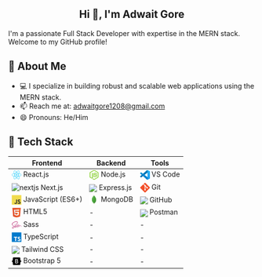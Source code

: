 <h2 align="center">Hi 👋, I'm Adwait Gore</h2>
I'm a passionate Full Stack Developer with expertise in the MERN stack. Welcome to my GitHub profile!

## 🚀 About Me

- 💻 I specialize in building robust and scalable web applications using the MERN stack.
- 📫 Reach me at: adwaitgore1208@gmail.com
- 😄 Pronouns: He/Him
 

## 🔧 Tech Stack
| Frontend                 | Backend                                                   | Tools                                               |
| ------------------------ | --------------------------------------------------------- | ---------------------------------------------------- |
| <img align="center" height="20" src="https://raw.githubusercontent.com/devicons/devicon/master/icons/react/react-original.svg"> React.js | <img align="center" height="20" src="https://raw.githubusercontent.com/devicons/devicon/master/icons/nodejs/nodejs-original.svg"> Node.js | <img align="center" height="20" src="https://raw.githubusercontent.com/devicons/devicon/master/icons/vscode/vscode-original.svg"> VS Code |
| <img src="https://logowik.com/content/uploads/images/nextjs7685.logowik.com.webp" alt="nextjs" height="20"/> Next.js | <img align="center" height="20" src="https://adware-technologies.s3.amazonaws.com/uploads/technology/thumbnail/20/express-js.png"> Express.js | <img align="center" height="20" src="https://raw.githubusercontent.com/devicons/devicon/master/icons/git/git-original.svg"> Git |
| <img align="center" height="20" src="https://raw.githubusercontent.com/devicons/devicon/master/icons/javascript/javascript-original.svg"> JavaScript (ES6+) | <img align="center" height="20" src="https://raw.githubusercontent.com/devicons/devicon/master/icons/mongodb/mongodb-original.svg"> MongoDB | <img align="center" height="20" src="https://github.githubassets.com/assets/GitHub-Mark-ea2971cee799.png"> GitHub |
| <img align="center" height="20" src="https://raw.githubusercontent.com/devicons/devicon/master/icons/html5/html5-original.svg"> HTML5 | - | <img align="center" height="22" src="https://cdn.worldvectorlogo.com/logos/postman.svg"> Postman |
| <img align="center" height="20" src="https://raw.githubusercontent.com/devicons/devicon/master/icons/sass/sass-original.svg"> Sass | - | - |
| <img align="center" height="20" src="https://raw.githubusercontent.com/devicons/devicon/master/icons/typescript/typescript-original.svg"> TypeScript | - | - |
| <img align="center" height="12" src="https://cdn.worldvectorlogo.com/logos/tailwindcss.svg"> Tailwind CSS | - | - |
| <img align="center" height="20" src="https://raw.githubusercontent.com/devicons/devicon/master/icons/bootstrap/bootstrap-plain.svg"> Bootstrap 5 | - | - |
